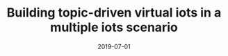 ---
title: 'Building topic-driven virtual iots in a multiple iots scenario'
collection: publications
permalink: /publication/2019-07-01-Sensors (Switzerland).md
excerpt: 'P. Lo Giudice, A.  Nocera, D.  Ursino, L.  Virgili'
date: 2019-07-01
venue: 'Sensors (Switzerland)'
link: 'https://doi.org/10.3390/s19132956'
location: 'University of Pavia, Polytechnic University of Marche, University Institute of Architecture of Reggio Calabria'
---